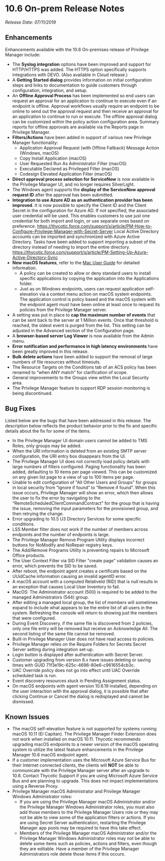 [title]: # (10.6 On-prem)
[tags]: # (on-premises)
[priority]: # (30098)
# 10.6 On-prem Release Notes

_Release Date: 07/11/2019_

## Enhancements

Enhancements available with the 10.6 On-premises release of Privilege Manager include:

* The __Syslog integration__ options have been improved and support for HTTP/HTTPS was added. The HTTPS option specifically supports integrations with DEVO. (Also available in Cloud release.)
* A __Getting Started dialog__ provides information on initial configuration steps and links to documentation to guide customers through configuration, integration, and setup.
* An __Offline Approval Process__ has been implemented so end users can request an approval for an application to continue to execute even if an endpoint is offline. Approval workflows usually require an endpoint to be online to send out the approval request and then receive an approval for an application to continue to run or execute. The offline approval dialog can be customized within the policy action configuration area. Summary reports for offline approvals are available via the Reports page in Privilege Manager.
* __Filters/Actions__ have been added in support of various new Privilege Manager functionality:
  * Application Approval Request (with Offline Fallback) Message Action (Windows, macOS)
  * Copy Install Application (macOS)
  * User Requested Run As Administrator Filter (macOS)
  * Executable Declared as Privileged Filter (macOS)
  * Codesign Elevated Application Filter (macOS)
* __Direct approval process selection for ServiceNow__ is now available in the Privilege Manager UI, and no longer requires SilverLight.
* The Windows agent supports the __display of the ServiceNow approval request ID__ after the approval has been submitted.
* __Integration to use Azure AD as an authentication provider has been improved__. It is now possible to specify the Client ID and the Client Secret in the configuration for Azure AD. If not specified, the associated user credential will be used. This enables customers to use just one credential for both import and login, or use separate ones based on preference. <https://thycotic.force.com/support/s/article/PM-How-to-Configure-Privilege-Manager-with-Secret-Server> Local Active Directory accounts can be imported and synchronized with Azure Active Directory. Tasks have been added to support importing a subset of the directory instead of needing to import the entire directory. <https://thycotic.force.com/support/s/article/PM-Setting-Up-Azure-Active-Directory-Sync>
* __New macOS features__, refer to the [Mac User Guide](https://thycotic.force.com/support/s/article/PM-Macs) for detailed information.
  * A policy can be created to allow or deny standard users to install specific applications by copying the application into the Applications folder.
  * Just as on Windows endpoints, users can request application self-elevation via a context menu action on macOS system endpoints. The application control is policy based and the macOS system with the endpoint agent must have been online at least once to request its policies from the Privilege Manager server.
* A setting was put in place to **cap the maximum number of events** that can be sent back to the server at 1 Million events. Once that threshold is reached, the oldest event is purged from the list. This setting can be adjusted in the Advanced section of the Configuration page.
* A __browser-based server Log Viewer__ is now available from the Admin menu.
* __Error notification and performance in high latency environments__ have been greatly improved in this release.
* __Bulk delete actions__ have been added to support the removal of large numbers of file resources without timeouts.
* The Resource Targets on the Conditions tab of an ACS policy has been renamed to “when ANY match” for clarification of scope.
* General improvements to the Groups view within the Local Security area.
* The Privilege Manager feature to support RDP session monitoring is being discontinued.

## Bug Fixes

Listed below are the bugs that have been addressed in this release. The description below reflects the product behavior prior to the fix and specific details about the fix for some of the items.

* In the Privilege Manager UI domain users cannot be added to TMS Roles, only groups may be added.
* When the URI information is deleted from an existing SMTP server configuration, the URI entry box disappears from the UI.
* The Privilege Manager UI does not correctly load policy details with large numbers of filters configured. Paging functionality has been added, defaulting to 10 items per page viewed. This can be customized on any given list page to a view of up to 100 items per page.
* Unable to edit configuration of "All Other Users and Groups" for groups in local security from “Ignore if found” to “Remove if found”. When this issue occurs, Privilege Manager will show an error, which then allows the user to fix the error by navigating to the “RemoteScheduledClientCommandContract” for the group that is having the issue, removing the input parameters for the provisioned group, and then retrying the change.
* Error upgrading to 10.5 U3 Directory Services for some specific conditions.
* LSS Member filter does not work if the number of members across endpoints and the number of endpoints is large.
* The Privilege Manager Remove Program Utility displays incorrect buttons for NoModify and NoRepair registry keys.
* The Add/Remove Programs Utility is preventing repairs to Microsoft Office products.
* The User Context Filter via SID Filter "create page" validation causes an error, which prevents the SID to be saved.
* After reboot, the endpoint agent creates a certificate based on the UUidCache information causing an invalid agentID error.
* A macOS account with a computed RelativeId (RID) that is null results in an exception that causes Local User Inventory to fail.
* MacOS: The Administrator account (500) is required to be added to the managed Administrators (544) group.
* After editing a managed local group, the list of members will sometimes expand to include what appears to be the entire list of all users in the system. Refreshing the console will return to showing just the members that were configured.
* During Event Discovery, if the same file is discovered from 2 policies, only one file entry will be removed but receive an Acknowledge All. The second listing of the same file cannot be removed.
* Built-in Privilege Manager User does not have read access to policies.
* Privilege Manager relies on the Require Folders for Secrets Secret Server setting during integration set-up.
* Login button is displayed after authentication with Secret Server.
* Customer upgrading from version 8.x have issues deleting or saving itmes with GUID 71f3e19c-625c-4696-80e6-c9616554cb3c.
* UAC Override policy does not go into effect until UAC Override scheduled task is run.
* Event discovery resources stuck in Pending Assignment status.
* On macOS endpoints with agent version 10.6.19 installed, depending on the user interaction with the approval dialog, it is possible that after clicking Continue or Cancel the dialog is redisplayed and cannot be dismissed.

## Known Issues

* The macOS self-elevation feature is not supported for systems running macOS 10.11 (El Capitan). The Privilege Manager Finder Extension does not work when installed on macOS 10.11. Thycotic recommends upgrading macOS endpoints to a newer version of the macOS operating system to utilize the latest feature enhancements in the Privilege Manager 10.6 macOS endpoint agent.
* If a customer implementation uses the Microsoft Azure Service Bus for their Internet connected clients, the clients will __NOT__ be able to communicate with the Privilege Manager server after an upgrade to 10.6. Contact Thycotic Support if you are using Microsoft Azure Service Bus and are planning to upgrade. This does not impact implementations using a Reverse Proxy.
* Privilege Manager macOS Administrator and Privilege Manager Windows Administrator roles: 
  * If you are using the Privilege Manager macOS Administrator and/or the Privilege Manager Windows Administrator roles, you must also add those members to the Privilege Manager Users role or they may not be able to view some of the application filters or actions. If you are using Secret Server authentication, restarting the Privilege Manager app pools may be required to have this take effect.
  * Members of the Privilege Manager macOS Administrator and/or the Privilege Manager Windows Administrator roles may not be able to delete some items such as policies, actions and filters, even though they are editable. Have a member of the Privilege Manager Administrators role delete those items if this occurs.
